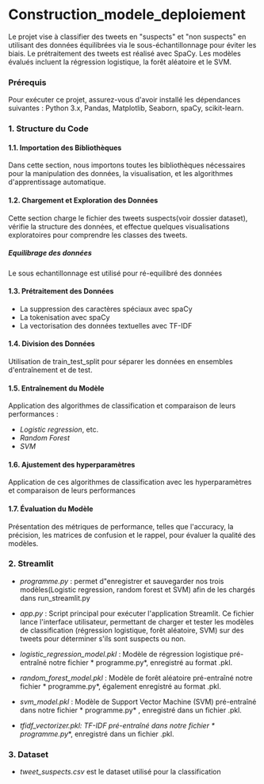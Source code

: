 # Construction_modele_deploiement
Le projet vise à classifier des tweets en "suspects" et "non suspects" en utilisant des données équilibrées via le sous-échantillonnage pour éviter les biais. Le prétraitement des tweets est réalisé avec SpaCy. Les modèles évalués incluent la régression logistique, la forêt aléatoire et le SVM.
### Prérequis
Pour exécuter ce projet, assurez-vous d'avoir installé les dépendances suivantes :
Python 3.x, Pandas, Matplotlib, Seaborn, spaCy, scikit-learn.
### 1. Structure du Code
#### 1.1. Importation des Bibliothèques
Dans cette section, nous importons toutes les bibliothèques nécessaires pour la manipulation des données, la visualisation, et les algorithmes d'apprentissage automatique.
#### 1.2. Chargement et Exploration des Données
Cette section charge le fichier des tweets suspects(voir dossier dataset), vérifie la structure des données, et effectue quelques visualisations exploratoires pour comprendre les classes des tweets.
##### Equilibrage des données
Le sous echantillonnage est utilisé pour ré-equilibré des données
#### 1.3. Prétraitement des Données

- La suppression des caractères spéciaux avec spaCy
- La tokenisation avec spaCy
- La vectorisation des données textuelles avec TF-IDF

#### 1.4. Division des Données
Utilisation de train_test_split pour séparer les données en ensembles d'entraînement et de test.
#### 1.5. Entraînement du Modèle
Application des algorithmes de classification et comparaison de leurs performances :

- *Logistic regression*, etc.
- *Random Forest*
- *SVM*
#### 1.6. Ajustement des hyperparamètres 
Application de ces algorithmes de classification avec les hyperparamètres et comparaison de leurs performances
#### 1.7. Évaluation du Modèle
Présentation des métriques de performance, telles que l'accuracy, la précision, les matrices de confusion et le rappel, pour évaluer la qualité des modèles.
### 2. Streamlit
- *programme.py* : permet d"enregistrer et sauvegarder nos trois modèles(Logistic regression, random forest et SVM) afin de les chargés dans run_streamlit.py
- *app.py* : Script principal pour exécuter l'application Streamlit. Ce fichier lance l'interface utilisateur, permettant de charger et tester les modèles de classification (régression logistique, forêt aléatoire, SVM) sur des tweets pour déterminer s'ils sont suspects ou non.

- *logistic_regression_model.pkl* : Modèle de régression logistique pré-entraîné notre fichier * programme.py*, enregistré au format .pkl. 
- *random_forest_model.pkl* : Modèle de forêt aléatoire pré-entraîné notre fichier * programme.py*, également enregistré au format .pkl. 

- *svm_model.pkl* : Modèle de Support Vector Machine (SVM) pré-entraîné dans notre fichier * programme.py* , enregistré dans un fichier .pkl.
- *tfidf_vectorizer.pkl: TF-IDF pré-entraîné dans notre fichier * programme.py**, enregistré dans un fichier .pkl.
### 3. Dataset
  - *tweet_suspects.csv* est le dataset utilisé pour la classification
